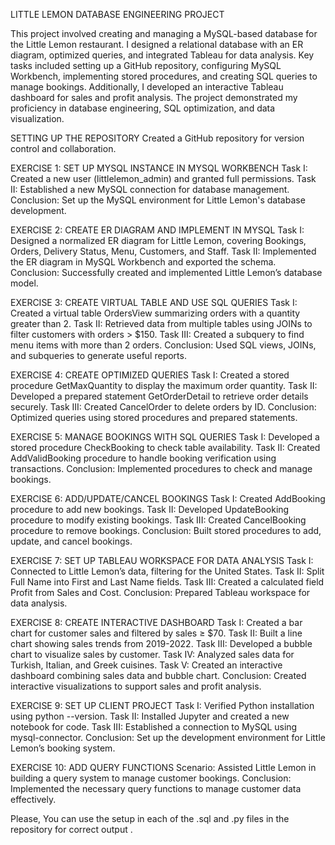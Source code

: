 LITTLE LEMON DATABASE ENGINEERING PROJECT

This project involved creating and managing a MySQL-based database for the Little Lemon restaurant. I designed a relational database with an ER diagram, optimized queries, and integrated Tableau for data analysis. Key tasks included setting up a GitHub repository, configuring MySQL Workbench, implementing stored procedures, and creating SQL queries to manage bookings. Additionally, I developed an interactive Tableau dashboard for sales and profit analysis. The project demonstrated my proficiency in database engineering, SQL optimization, and data visualization.


SETTING UP THE REPOSITORY
Created a GitHub repository for version control and collaboration.

EXERCISE 1: SET UP MYSQL INSTANCE IN MYSQL WORKBENCH
Task I: Created a new user (littlelemon_admin) and granted full permissions.
Task II: Established a new MySQL connection for database management.
Conclusion: Set up the MySQL environment for Little Lemon's database development.

EXERCISE 2: CREATE ER DIAGRAM AND IMPLEMENT IN MYSQL
Task I: Designed a normalized ER diagram for Little Lemon, covering Bookings, Orders, Delivery Status, Menu, Customers, and Staff.
Task II: Implemented the ER diagram in MySQL Workbench and exported the schema.
Conclusion: Successfully created and implemented Little Lemon’s database model.

EXERCISE 3: CREATE VIRTUAL TABLE AND USE SQL QUERIES
Task I: Created a virtual table OrdersView summarizing orders with a quantity greater than 2.
Task II: Retrieved data from multiple tables using JOINs to filter customers with orders > $150.
Task III: Created a subquery to find menu items with more than 2 orders.
Conclusion: Used SQL views, JOINs, and subqueries to generate useful reports.

EXERCISE 4: CREATE OPTIMIZED QUERIES
Task I: Created a stored procedure GetMaxQuantity to display the maximum order quantity.
Task II: Developed a prepared statement GetOrderDetail to retrieve order details securely.
Task III: Created CancelOrder to delete orders by ID.
Conclusion: Optimized queries using stored procedures and prepared statements.

EXERCISE 5: MANAGE BOOKINGS WITH SQL QUERIES
Task I: Developed a stored procedure CheckBooking to check table availability.
Task II: Created AddValidBooking procedure to handle booking verification using transactions.
Conclusion: Implemented procedures to check and manage bookings.

EXERCISE 6: ADD/UPDATE/CANCEL BOOKINGS
Task I: Created AddBooking procedure to add new bookings.
Task II: Developed UpdateBooking procedure to modify existing bookings.
Task III: Created CancelBooking procedure to remove bookings.
Conclusion: Built stored procedures to add, update, and cancel bookings.

EXERCISE 7: SET UP TABLEAU WORKSPACE FOR DATA ANALYSIS
Task I: Connected to Little Lemon’s data, filtering for the United States.
Task II: Split Full Name into First and Last Name fields.
Task III: Created a calculated field Profit from Sales and Cost.
Conclusion: Prepared Tableau workspace for data analysis.

EXERCISE 8: CREATE INTERACTIVE DASHBOARD
Task I: Created a bar chart for customer sales and filtered by sales ≥ $70.
Task II: Built a line chart showing sales trends from 2019-2022.
Task III: Developed a bubble chart to visualize sales by customer.
Task IV: Analyzed sales data for Turkish, Italian, and Greek cuisines.
Task V: Created an interactive dashboard combining sales data and bubble chart.
Conclusion: Created interactive visualizations to support sales and profit analysis.

EXERCISE 9: SET UP CLIENT PROJECT
Task I: Verified Python installation using python --version.
Task II: Installed Jupyter and created a new notebook for code.
Task III: Established a connection to MySQL using mysql-connector.
Conclusion: Set up the development environment for Little Lemon’s booking system.

EXERCISE 10: ADD QUERY FUNCTIONS
Scenario: Assisted Little Lemon in building a query system to manage customer bookings.
Conclusion: Implemented the necessary query functions to manage customer data effectively.

Please, You can use the setup in each of the .sql and .py files in the repository for correct output .
